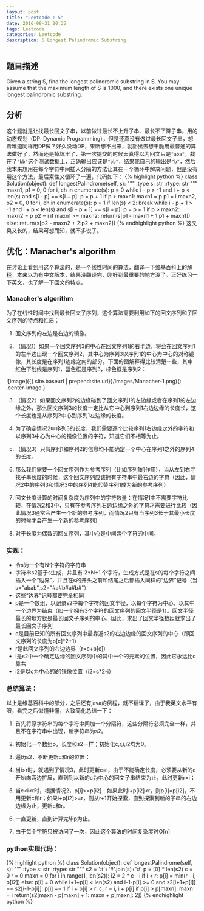 ```yaml
---
layout: post
title: "Leetcode : 5"
date: 2016-08-31 20:35
tags: Leetcode
categories: Leetcode
description: 5 Longest Palindromic Substring
---
```


## 题目描述
Given a string S, find the longest palindromic substring in S. You may assume that the maximum length of S is 1000, and there exists one unique longest palindromic substring.

## 分析
这个题就是让找最长回文子串，以前做过最长不上升子串、最长不下降子串，用的动态规划（DP: Dynamic Programming），但是还真没有做过最长回文子串，想着难道同样用DP做？好久没动DP，果断想不出来，就豁出去想干脆用最普通的算法做好了，然而还是掉坑里了，第一次提交的时候天真得以为回文只是`"aba"`，栽在了`"bb"`这个测试数据上，正确输出应该是`"bb"`，结果我自己的输出是`"b"`，然后我本来想用在每个字符中间插入分隔的方法让其在一个循环中解决问题，但是没有用这个方法，最后索性又循环了一遍，代码如下：
{% highlight python %}
class Solution(object):
    def longestPalindrome(self, s):
        """
        :type s: str
        :rtype: str
        """
        maxn1, p1 = 0, 0
        for i, ch in enumerate(s):
            p = 0
            while i - p > -1 and i + p < len(s) and s[i - p] == s[i + p]:
                p = p + 1
            if p > maxn1:
                maxn1 = p
                p1 = i
        maxn2, p2 = 0, 0
        for i, ch in enumerate(s):
            p = 1
            if len(s) < 2:
                break
            while i - p + 1 > -1 and i + p < len(s) and s[i - p + 1] == s[i + p]:
                p = p + 1
            if p > maxn2:
                maxn2 = p
                p2 = i
        if maxn1 >= maxn2:
            return(s[p1 - maxn1 + 1:p1 + maxn1])
        else:
            return(s[p2 - maxn2 + 2:p2 + maxn2])
{% endhighlight python %}
这又臭又长的，结果可想而知，就不多说了。

## 优化：Manacher's algorithm
在讨论上看到用这个算法的，是一个线性时间的算法，翻译一下维基百科上的[解释](https://en.wikipedia.org/wiki/Longest_palindromic_substring)，本来以为有中文版本，结果没翻译完，刚好到最重要的地方没了。正好练习一下英文，也了解一下回文的特点。

### Manacher's algorithm
为了在线性时间中找到最长回文子序列，这个算法需要利用如下的回文序列和子回文序列的特点和性质：

1. 回文序列的左边是右边的镜像。

2. （情况1）如果一个回文序列3的中心在回文序列1的右半边，将会在回文序列1的左半边出现一个回文序列2，其中心为序列3以序列1的中心为中心的对称镜像，其长度是在序列1边缘之内的部分。下面的图解释得比较清楚一些，其中红色下划线是序列1，蓝色框是序列3，棕色框是序列2：

![image]({{ site.baseurl | prepend:site.url}}/images/Manacher-1.png){: .center-image }

3. （情况2）如果回文序列2的边缘碰到了回文序列1的左边缘或者在序列1的左边缘之外，那么回文序列3的长度一定比从它中心到序列1右边边缘的长度长，这个长度也是从序列2中心到序列1左边缘的长度。

4. 为了确定情况2中序列3的长度，我们需要逐个比较序列1右边缘之外的字符和以序列3中心为中心的镜像位置的字符，知道它们不相等为止。

5. （情况3）只有序列1和序列2的信息均不能确定一个中心在序列1之外的序列4的长度。

6. 那么我们需要一个回文序列作为参考序列（比如序列1的作用），当从左到右寻找子串长度的时候，这个回文序列应该拥有字符串中最右边的字符（因此，情况2中的序列3和情况3中的序列4能代替序列1成为新的参考序列）

7. 回文长度计算的时间复杂度为序列中的字符数量：在情况1中不需要字符比较，在情况2和3中，只有在参考序列右边边缘之外的字符才需要进行比较（因此情况3通常会产生一个新的参考序列，而情况2只有当序列3长于其最小长度的时候才会产生一个新的参考序列）

8. 对于长度为偶数的回文序列，其中心是中间两个字符的中间。

### 实现：
- 令s为一个有N个字符的字符串
- 字符串s2基于s生成，并且有 2*N+1 个字符，生成方式是在s的每个字符之间插入一个“边界”，并且在s的开头之前和结尾之后都插入同样的“边界”记号（当s="abab",s2="#a#b#a#b#"）
- 这些“边界”记号都要完全相同
- p是一个数组，以记录s2中每个字符的回文半径，以每个字符为中心，以其中一个边界为结束（如一个拥有3个字符的回文序列的回文半径是1）。回文半径最长的地方就是最长回文子序列的中心，因此，求出了回文半径数组就求出了最长回文子序列
- c是目前已知的所有回文序列中最靠近s2的右边边缘的回文序列的中心（即回文序列的长度为p[c]*2+1）
- r是此回文序列的右边边界（r=c+p[c]）
- i是s2中一个确定边缘的回文序列中的其中一个的元素的位置，因此它永远比c靠右
- i2是以c为中心的i的镜像位置（i2=c*2-i）

### 总结算法：

以上是维基百科中的部分，之后还有java的例程，就不翻译了，由于我英文水平有限，看完之后似懂非懂，大致简化总结一下：

1. 首先将原字符串的每个字符中间加一个分隔符，这些分隔符必须完全一样，并且不在字符串中出现，新字符串为s2。

2. 初始化一个数组p，长度和s2一样；初始化c,r,i,i2均为0。

3. 遍历s2，不断更新c和r的位置：

4. 当i>r时，就遇到了情况3，此时更新c=i，由于不能确定长度，必须要从新的c开始向两边扩展，直到到以新的c为中心的回文子串结束为止，此时更新r=i；

5. 当c<i<r时，根据情况2，p[i]>=p[i2]：如果此时i+p[i2]<r，则p[i]=p[i2]，不用更新c和r；如果i+p[i2]>=r，则从r+1开始探索，直到探索到新的子串的右边边缘为止，更新c和r。

6. 一直更新，直到计算完毕p为止。

7. 由于每个字符只被访问了一次，因此这个算法的时间复杂度时O[n]

### python实现代码：
{% highlight python %}
class Solution(object):
    def longestPalindrome(self, s):
        """
        :type s: str
        :rtype: str
        """
        s2 = '#'+'#'.join(s)+'#'
        p = [0] * len(s2)
        c = 0
        r = 0
        maxn = 0
        for i in range(1, len(s2)):
            i2 = 2 * c - i
            if i < r:
                p[i] = min(r - i, p[i2])
            else:
                p[i] = 0
            while i+1+p[i] < len(s2) and i-1-p[i] >= 0 and s2[i+1+p[i]] == s2[i-1-p[i]]:
                p[i] += 1
            if i + p[i] > r:
                c, r = i, i + p[i]
            if p[i] > p[maxn]:
                maxn = i
        return(s2[maxn - p[maxn] + 1: maxn + p[maxn]: 2])
{% endhighlight python %}
